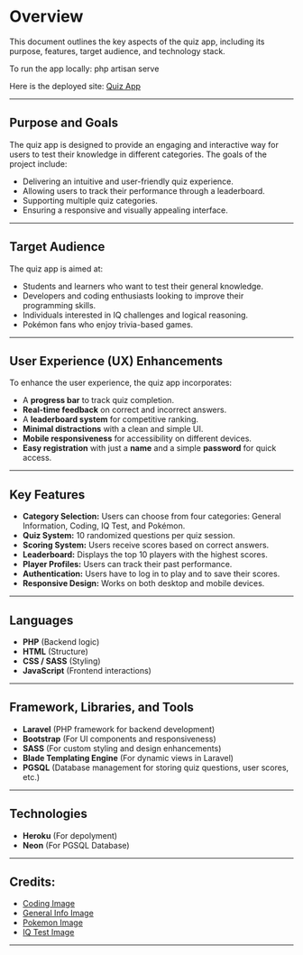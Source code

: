 # Overview
This document outlines the key aspects of the quiz app, including its purpose, features, target audience, and technology stack.

To run the app locally: php artisan serve

Here is the deployed site: [Quiz App](https://quizapp-mawaddakadi-10c80e833305.herokuapp.com/)



---

## Purpose and Goals
The quiz app is designed to provide an engaging and interactive way for users to test their knowledge in different categories. The goals of the project include:
- Delivering an intuitive and user-friendly quiz experience.
- Allowing users to track their performance through a leaderboard.
- Supporting multiple quiz categories.
- Ensuring a responsive and visually appealing interface.

---

## Target Audience
The quiz app is aimed at:
- Students and learners who want to test their general knowledge.
- Developers and coding enthusiasts looking to improve their programming skills.
- Individuals interested in IQ challenges and logical reasoning.
- Pokémon fans who enjoy trivia-based games.

---

## User Experience (UX) Enhancements
To enhance the user experience, the quiz app incorporates:
- A **progress bar** to track quiz completion.
- **Real-time feedback** on correct and incorrect answers.
- A **leaderboard system** for competitive ranking.
- **Minimal distractions** with a clean and simple UI.
- **Mobile responsiveness** for accessibility on different devices.
- **Easy registration** with just a **name** and a simple **password** for quick access.

---

## Key Features
- **Category Selection:** Users can choose from four categories: General Information, Coding, IQ Test, and Pokémon.
- **Quiz System:** 10 randomized questions per quiz session.
- **Scoring System:** Users receive scores based on correct answers.
- **Leaderboard:** Displays the top 10 players with the highest scores.
- **Player Profiles:** Users can track their past performance.
- **Authentication:** Users have to log in to play and to save their scores.
- **Responsive Design:** Works on both desktop and mobile devices.

---

## Languages
- **PHP** (Backend logic)
- **HTML** (Structure)
- **CSS / SASS** (Styling)
- **JavaScript** (Frontend interactions)

---

## Framework, Libraries, and Tools
- **Laravel** (PHP framework for backend development)
- **Bootstrap** (For UI components and responsiveness)
- **SASS** (For custom styling and design enhancements)
- **Blade Templating Engine** (For dynamic views in Laravel)
- **PGSQL** (Database management for storing quiz questions, user scores, etc.)

---

## Technologies
- **Heroku** (For depolyment)
- **Neon** (For PGSQL Database)

---

## Credits:
- [Coding Image](https://as.virginia.edu/inside-colleges-crash-course-coding)
- [General Info Image](https://www.facebook.com/general.info.v/)
- [Pokemon Image](https://deadline.com/gallery/how-to-watch-pokemon-in-order/)
- [IQ Test Image](https://certifications.brainsfirst.com/brainsfirst-as-an-alternative-to-the-iq-test/)

---